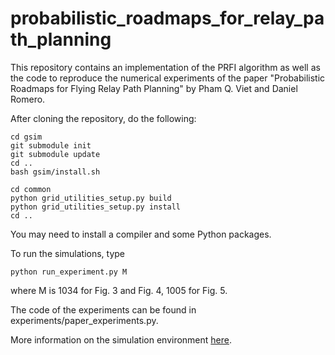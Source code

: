 # probabilistic_roadmaps_for_relay_path_planning
This repository contains an implementation of the PRFI algorithm as well as the code to reproduce the numerical experiments of the paper "Probabilistic Roadmaps for Flying Relay Path Planning" by Pham Q. Viet and Daniel Romero.

After cloning the repository, do the following:

```
cd gsim
git submodule init
git submodule update
cd ..
bash gsim/install.sh

cd common
python grid_utilities_setup.py build
python grid_utilities_setup.py install
cd ..
```
You may need to install a compiler and some Python packages.

To run the simulations, type

```
python run_experiment.py M
```

where M is 1034 for Fig. 3 and Fig. 4, 1005 for Fig. 5. 

The code of the experiments can be found in experiments/paper_experiments.py. 

More information on the simulation environment [here](https://github.com/fachu000/GSim-Python).

